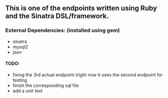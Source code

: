 ## This is one of the endpoints written using Ruby and the Sinatra DSL/framework.

### External Dependencies: (installed using gem)
- sinatra
- mysql2
- json

#### TODO:
- fixing the 3rd actual endpoint (right now it uses the second endpoint for testing
- finish the corresponding sql file
- add a unit test
